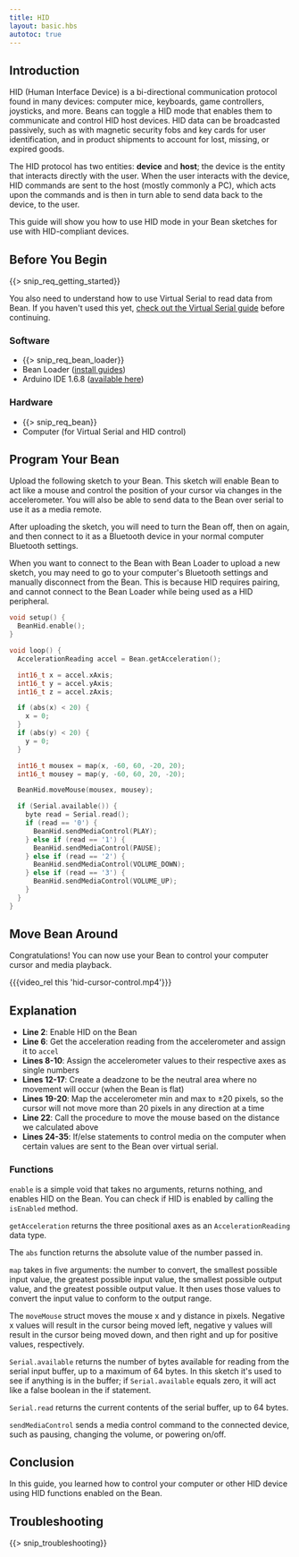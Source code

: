 ```yaml
---
title: HID
layout: basic.hbs
autotoc: true
---
```


## Introduction

HID (Human Interface Device) is a bi-directional communication protocol found in many devices: computer mice, keyboards, game controllers, joysticks, and more. Beans can toggle a HID mode that enables them to communicate and control HID host devices. HID data can be broadcasted passively, such as with magnetic security fobs and key cards for user identification, and in product shipments to account for lost, missing, or expired goods.

The HID protocol has two entities: **device** and **host**; the device is the entity that interacts directly with the user. When the user interacts with the device, HID commands are sent to the host (mostly commonly a PC), which acts upon the commands and is then in turn able to send data back to the device, to the user.

This guide will show you how to use HID mode in your Bean sketches for use with HID-compliant devices.

## Before You Begin

{{> snip_req_getting_started}}

You also need to understand how to use Virtual Serial to read data from Bean. If you haven't used this yet, [check out the Virtual Serial guide](../virtual-serial/) before continuing.

### Software

* {{> snip_req_bean_loader}}
* Bean Loader ([install guides](../../getting-started/intro/#next-steps))
* Arduino IDE 1.6.8 ([available here](https://www.arduino.cc/en/Main/OldSoftwareReleases))

### Hardware

* {{> snip_req_bean}}
* Computer (for Virtual Serial and HID control)

## Program Your Bean

Upload the following sketch to your Bean. This sketch will enable Bean to act like a mouse and control the position of your cursor via changes in the accelerometer. You will also be able to send data to the Bean over serial to use it as a media remote.

After uploading the sketch, you will need to turn the Bean off, then on again, and then connect to it as a Bluetooth device in your normal computer Bluetooth settings.

When you want to connect to the Bean with Bean Loader to upload a new sketch, you may need to go to your computer's Bluetooth settings and manually disconnect from the Bean. This is because HID requires pairing, and cannot connect to the Bean Loader while being used as a HID peripheral.

```cpp
void setup() {
  BeanHid.enable();
}

void loop() {
  AccelerationReading accel = Bean.getAcceleration();

  int16_t x = accel.xAxis;
  int16_t y = accel.yAxis;
  int16_t z = accel.zAxis;

  if (abs(x) < 20) {
    x = 0;
  }
  if (abs(y) < 20) {
    y = 0;
  }

  int16_t mousex = map(x, -60, 60, -20, 20);
  int16_t mousey = map(y, -60, 60, 20, -20);

  BeanHid.moveMouse(mousex, mousey);

  if (Serial.available()) {
    byte read = Serial.read();
    if (read == '0') {
      BeanHid.sendMediaControl(PLAY);
    } else if (read == '1') {
      BeanHid.sendMediaControl(PAUSE);
    } else if (read == '2') {
      BeanHid.sendMediaControl(VOLUME_DOWN);
    } else if (read == '3') {
      BeanHid.sendMediaControl(VOLUME_UP);
    } 
  }
}
```

## Move Bean Around

Congratulations! You can now use your Bean to control your computer cursor and media playback.

{{{video_rel this 'hid-cursor-control.mp4'}}}

## Explanation

* **Line 2**: Enable HID on the Bean
* **Line 6**: Get the acceleration reading from the accelerometer and assign it to `accel`
* **Lines 8-10**: Assign the accelerometer values to their respective axes as single numbers
* **Lines 12-17**: Create a deadzone to be the neutral area where no movement will occur (when the Bean is flat)
* **Lines 19-20**: Map the accelerometer min and max to ±20 pixels, so the cursor will not move more than 20 pixels in any direction at a time
* **Line 22**: Call the procedure to move the mouse based on the distance we calculated above
* **Lines 24-35**: If/else statements to control media on the computer when certain values are sent to the Bean over virtual serial.

### Functions

`enable` is a simple void that takes no arguments, returns nothing, and enables HID on the Bean. You can check if HID is enabled by calling the `isEnabled` method.

`getAcceleration` returns the three positional axes as an `AccelerationReading` data type.

The `abs` function returns the absolute value of the number passed in.

`map` takes in five arguments: the number to convert, the smallest possible input value, the greatest possible input value, the smallest possible output value, and the greatest possible output value. It then uses those values to convert the input value to conform to the output range.

The `moveMouse` struct moves the mouse x and y distance in pixels. Negative x values will result in the cursor being moved left, negative y values will result in the cursor being moved down, and then right and up for positive values, respectively.

`Serial.available` returns the number of bytes available for reading from the serial input buffer, up to a maximum of 64 bytes. In this sketch it's used to see if anything is in the buffer; if `Serial.available` equals zero, it will act like a false boolean in the if statement.

`Serial.read` returns the current contents of the serial buffer, up to 64 bytes.

`sendMediaControl` sends a media control command to the connected device, such as pausing, changing the volume, or powering on/off.


## Conclusion

In this guide, you learned how to control your computer or other HID device using HID functions enabled on the Bean.

## Troubleshooting

{{> snip_troubleshooting}}